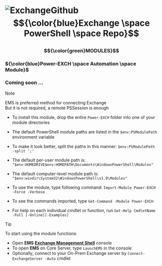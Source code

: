 # ![ExchangeGithub](https://github.com/rgel/Exchange/assets/6964549/1a0ac5a4-519d-4fe7-8de0-7687e1bd6ce3)$${\color{blue}Exchange \space PowerShell \space Repo}$$

##
### $${\color{green}MODULES}$$

### ${\color{blue}Power-EXCH \space Automation \space Module}$
### Coming soon ...

> [!NOTE]
> EMS is preferred method for connecting Exchange\
> But it is not required, a remote PSSession is enough

+ To install this module, drop the entire `Power-EXCH` folder into one of your module directories

+ The default PowerShell module paths are listed in the `$env:PSModulePath` environment variable

+ To make it look better, split the paths in this manner: `$env:PSModulePath -split ';'`

+ The default per-user module path is: `"$env:HOMEDRIVE$env:HOMEPATH\Documents\WindowsPowerShell\Modules"`

+ The default computer-level module path is: `"$env:windir\System32\WindowsPowerShell\v1.0\Modules"`

+ To use the module, type following command: `Import-Module Power-EXCH -Force -Verbose`

+ To see the commands imported, type `Get-Command -Module Power-EXCH`

+ For help on each individual cmdlet or function, run `Get-Help CmdletName -Full [-Online][-Examples]`

> [!TIP]
> To start using the module functions:

+ Open <b>EMS</b> [<b>Exchange Management Shell</b>](https://learn.microsoft.com/en-us/powershell/exchange/open-the-exchange-management-shell?view=exchange-ps) console
+ To open <b>EMS</b> on Core Server, type `LaunchEMS` in the console
+ Optionally, connect to your On-Prem Exchange server by `Connect-ExchangeServer -Auto` cmdlet
